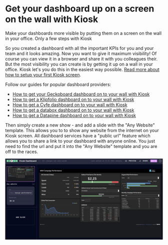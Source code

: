 # Get your dashboard up on a screen on the wall with Kiosk

Make your dashboards more visible by putting them on a screen on the wall in your office. Only a few steps with Kiosk

So you created a dashboard with all the important KPIs for you and your team and it looks amazing. Now you want to give it maximum visibility! Of course you can view it in a browser and share it with you colleagues their. But the most visibility you can create is by getting it up on a wall in your office. Kiosk let's you do this in the easiest way possible. [Read more about how to setup your first Kiosk screen](../../screens/creating-a-kiosk-screen/index.md).


Follow our guides for popular dashboard providers:

- [How to get your Geckoboard dashboard on to your wall with Kiosk](../geckoboard-dashboard-with-kiosk/index.md)
- [How to get a Klipfolio dashboard on to your wall with Kiosk](../klipfolio-dashboard-with-kiosk/index.md)
- [How to get a Cyfe dashboard on to your wall with Kiosk](../cyfe-dashboard-with-kiosk/index.md)
- [How to get a databox dashboard on to your wall with Kiosk](../databox-dashboard-with-kiosk/index.md)
- [How to get a Datapine dashboard on to your wall with Kiosk](../datapine-dashboard-with-kiosk/index.md)

Then simply create a new show - and add a slide with the "Any Website" template. This allows you to to show any website from the internet on your Kiosk screen. All dashboard services have a "public url" feature which allows you to share a link to your dashboard with anyone online. You just need to find the url and put it into the "Any Website" template and you are off to the races. 

![screenshot](./screenshot.png)